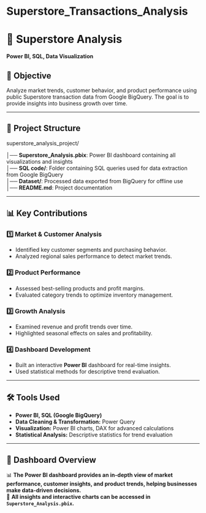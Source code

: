 # Superstore_Transactions_Analysis
# 📌 Superstore Analysis  
**Power BI, SQL, Data Visualization**  

## 📌 Objective  
Analyze market trends, customer behavior, and product performance using public Superstore transaction data from Google BigQuery. The goal is to provide insights into business growth over time.  

---  

## 📁 Project Structure  

superstore_analysis_project/  

│── **Superstore_Analysis.pbix**: Power BI dashboard containing all visualizations and insights  
│── **SQL code/**: Folder containing SQL queries used for data extraction from Google BigQuery  
│── **Dataset/**: Processed data exported from BigQuery for offline use  
│── **README.md**: Project documentation  

---  

## 📊 Key Contributions  

### 1️⃣ Market & Customer Analysis  
- Identified key customer segments and purchasing behavior.  
- Analyzed regional sales performance to detect market trends.  

### 2️⃣ Product Performance  
- Assessed best-selling products and profit margins.  
- Evaluated category trends to optimize inventory management.  

### 3️⃣ Growth Analysis  
- Examined revenue and profit trends over time.  
- Highlighted seasonal effects on sales and profitability.  

### 4️⃣ Dashboard Development  
- Built an interactive **Power BI** dashboard for real-time insights.  
- Used statistical methods for descriptive trend evaluation.  

---  

## 🛠️ Tools Used  
- **Power BI, SQL (Google BigQuery)**  
- **Data Cleaning & Transformation:** Power Query  
- **Visualization:** Power BI charts, DAX for advanced calculations  
- **Statistical Analysis:** Descriptive statistics for trend evaluation  

---  

## 📌 Dashboard Overview  
📊 **The Power BI dashboard provides an in-depth view of market performance, customer insights, and product trends, helping businesses make data-driven decisions.**  
📌 **All insights and interactive charts can be accessed in `Superstore_Analysis.pbix`.**  

